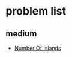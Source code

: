 # problem list

## medium

-   [Number Of Islands](https://leetcode.com/problems/number-of-islands/)
